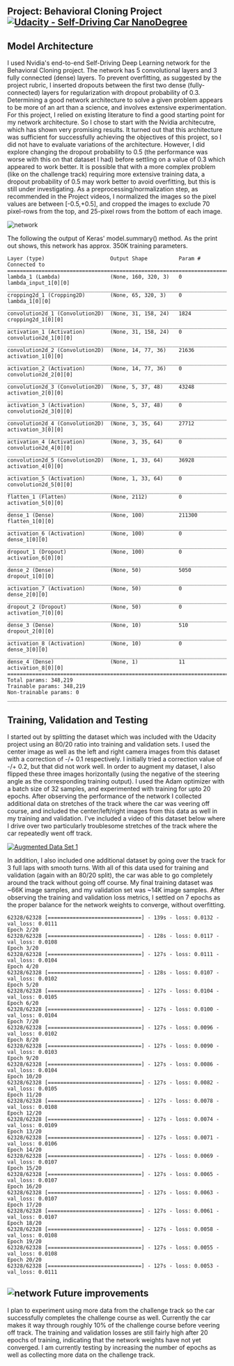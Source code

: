  ## Project: Behavioral Cloning Project [![Udacity - Self-Driving Car NanoDegree](https://s3.amazonaws.com/udacity-sdc/github/shield-carnd.svg)](http://www.udacity.com/drive)

Model Architecture
---
I used Nvidia's end-to-end Self-Driving Deep Learning network for the Behavioral Cloning project. The network has 5 convolutional layers and 3 fully connected (dense) layers. To prevent overfitting, as suggested by the project rubric, I inserted dropouts between the first two dense (fully-connected) layers for regularization with dropout probability of 0.3. Determining a good network architecture to solve a given problem appears to be more of an art than a science, and involves extensive experimentation. For this project, I relied on existing literature to find a good starting point for my network architecture. So I chose to start with the Nvidia architecutre, which has shown very promising results. It turned out that this architecture was sufficient for successfully achieving the objectives of this project, so I did not have to evaluate variations of the architecture. However, I did explore changing the dropout probability to 0.5 (the performance was worse with this on that dataset I had) before settling on a value of 0.3 which appeared to work better. It is possible that with a more complex problem (like on the challenge track) requiring more extensive training data, a dropout probability of 0.5 may work better to avoid overfitting, but this is still under investigating. As a preprocessing/normalization step, as recommended in the Project videos, I normalized the images so the pixel values are between [-0.5,+0.5], and cropped the images to exclude 70 pixel-rows from the top, and 25-pixel rows from the bottom of each image.

![network](https://github.com/calvinhobbes119/BehavioralCloning/blob/master/DriveNetwork.png) 

The following the output of Keras' model.summary() method. As the print out shows, this network has approx. 350K training parameters.

```text
Layer (type)                     Output Shape          Param #     Connected to
====================================================================================================
lambda_1 (Lambda)                (None, 160, 320, 3)   0           lambda_input_1[0][0]
____________________________________________________________________________________________________
cropping2d_1 (Cropping2D)        (None, 65, 320, 3)    0           lambda_1[0][0]
____________________________________________________________________________________________________
convolution2d_1 (Convolution2D)  (None, 31, 158, 24)   1824        cropping2d_1[0][0]
____________________________________________________________________________________________________
activation_1 (Activation)        (None, 31, 158, 24)   0           convolution2d_1[0][0]
____________________________________________________________________________________________________
convolution2d_2 (Convolution2D)  (None, 14, 77, 36)    21636       activation_1[0][0]
____________________________________________________________________________________________________
activation_2 (Activation)        (None, 14, 77, 36)    0           convolution2d_2[0][0]
____________________________________________________________________________________________________
convolution2d_3 (Convolution2D)  (None, 5, 37, 48)     43248       activation_2[0][0]
____________________________________________________________________________________________________
activation_3 (Activation)        (None, 5, 37, 48)     0           convolution2d_3[0][0]
____________________________________________________________________________________________________
convolution2d_4 (Convolution2D)  (None, 3, 35, 64)     27712       activation_3[0][0]
____________________________________________________________________________________________________
activation_4 (Activation)        (None, 3, 35, 64)     0           convolution2d_4[0][0]
____________________________________________________________________________________________________
convolution2d_5 (Convolution2D)  (None, 1, 33, 64)     36928       activation_4[0][0]
____________________________________________________________________________________________________
activation_5 (Activation)        (None, 1, 33, 64)     0           convolution2d_5[0][0]
____________________________________________________________________________________________________
flatten_1 (Flatten)              (None, 2112)          0           activation_5[0][0]
____________________________________________________________________________________________________
dense_1 (Dense)                  (None, 100)           211300      flatten_1[0][0]
____________________________________________________________________________________________________
activation_6 (Activation)        (None, 100)           0           dense_1[0][0]
____________________________________________________________________________________________________
dropout_1 (Dropout)              (None, 100)           0           activation_6[0][0]
____________________________________________________________________________________________________
dense_2 (Dense)                  (None, 50)            5050        dropout_1[0][0]
____________________________________________________________________________________________________
activation_7 (Activation)        (None, 50)            0           dense_2[0][0]
____________________________________________________________________________________________________
dropout_2 (Dropout)              (None, 50)            0           activation_7[0][0]
____________________________________________________________________________________________________
dense_3 (Dense)                  (None, 10)            510         dropout_2[0][0]
____________________________________________________________________________________________________
activation_8 (Activation)        (None, 10)            0           dense_3[0][0]
____________________________________________________________________________________________________
dense_4 (Dense)                  (None, 1)             11          activation_8[0][0]
====================================================================================================
Total params: 348,219
Trainable params: 348,219
Non-trainable params: 0
____________________________________________________________________________________________________
```
Training, Validation and Testing
---
I started out by splitting the dataset which was included with the Udacity project using an 80/20 ratio into training and validation sets. I used the center image as well as the left and right camera images from this dataset with a correction of -/+ 0.1 respectively. I initially tried a correction value of -/+ 0.2, but that did not work well. In order to augment my dataset, I also flipped these three images horizontally (using the negative of the steering angle as the corresponding training output). I used the Adam optimizer with a batch size of 32 samples, and experimented with training for upto 20 epochs. After observing the performance of the network I collected additional data on stretches of the track where the car was veering off course, and included the center/left/right images from this data as well in my training and validation. I've included a video of this dataset below where I drive over two particularly troublesome stretches of the track where the car repeatedly went off track.

[![Augmented Data Set 1](https://github.com/calvinhobbes119/BehavioralCloning/blob/master/Untitled.png)](https://youtu.be/RFD8soBKVxM)

In addition, I also included one additional dataset by going over the track for 3 full laps with smooth turns. With all of this data used for training and validation (again with an 80/20 split), the car was able to go completely around the track without going off course. My final training dataset was ~66K image samples, and my validation set was ~14K image samples. After observing the training and validation loss metrics, I settled on 7 epochs as the proper balance for the network weights to converge, without overfitting.

```text
62328/62328 [==============================] - 139s - loss: 0.0132 - val_loss: 0.0111
Epoch 2/20
62328/62328 [==============================] - 128s - loss: 0.0117 - val_loss: 0.0108
Epoch 3/20
62328/62328 [==============================] - 127s - loss: 0.0111 - val_loss: 0.0104
Epoch 4/20
62328/62328 [==============================] - 128s - loss: 0.0107 - val_loss: 0.0102
Epoch 5/20
62328/62328 [==============================] - 127s - loss: 0.0104 - val_loss: 0.0105
Epoch 6/20
62328/62328 [==============================] - 127s - loss: 0.0100 - val_loss: 0.0104
Epoch 7/20
62328/62328 [==============================] - 127s - loss: 0.0096 - val_loss: 0.0102
Epoch 8/20
62328/62328 [==============================] - 127s - loss: 0.0090 - val_loss: 0.0103
Epoch 9/20
62328/62328 [==============================] - 127s - loss: 0.0086 - val_loss: 0.0104
Epoch 10/20
62328/62328 [==============================] - 127s - loss: 0.0082 - val_loss: 0.0105
Epoch 11/20
62328/62328 [==============================] - 127s - loss: 0.0078 - val_loss: 0.0108
Epoch 12/20
62328/62328 [==============================] - 127s - loss: 0.0074 - val_loss: 0.0109
Epoch 13/20
62328/62328 [==============================] - 127s - loss: 0.0071 - val_loss: 0.0106
Epoch 14/20
62328/62328 [==============================] - 127s - loss: 0.0069 - val_loss: 0.0107
Epoch 15/20
62328/62328 [==============================] - 127s - loss: 0.0065 - val_loss: 0.0107
Epoch 16/20
62328/62328 [==============================] - 127s - loss: 0.0063 - val_loss: 0.0107
Epoch 17/20
62328/62328 [==============================] - 127s - loss: 0.0061 - val_loss: 0.0107
Epoch 18/20
62328/62328 [==============================] - 127s - loss: 0.0058 - val_loss: 0.0108
Epoch 19/20
62328/62328 [==============================] - 127s - loss: 0.0055 - val_loss: 0.0108
Epoch 20/20
62328/62328 [==============================] - 127s - loss: 0.0053 - val_loss: 0.0111
```
![network](https://github.com/calvinhobbes119/BehavioralCloning/blob/master/myfig.png) 
Future improvements
---
I plan to experiment using more data from the challenge track so the car successfully completes the challenge course as well. Currently the car makes it way through roughly 10% of the challenge course before veering off track. The training and validation losses are still fairly high after 20 epochs of training, indicating that the network weights have not yet converged. I am currently testing by increasing the number of epochs as well as collecting more data on the challenge track.
